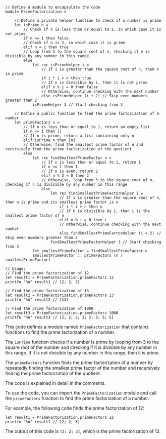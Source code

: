 ```f#
// Define a module to encapsulate the code
module PrimeFactorization =

    // Define a private helper function to check if a number is prime
    let isPrime n =
        // Check if n is less than or equal to 1, in which case it is not prime
        if n <= 1 then false
        // Check if n is 2, in which case it is prime
        elif n = 2 then true
        // Loop from 3 to the square root of n, checking if n is divisible by any number in this range
        else
            let rec isPrimeHelper i =
                // If i is greater than the square root of n, then n is prime
                if i * i > n then true
                // If n is divisible by i, then it is not prime
                elif n % i = 0 then false
                // Otherwise, continue checking with the next number
                else isPrimeHelper (i + 2) // Skip even numbers greater than 2
            isPrimeHelper 3 // Start checking from 3

    // Define a public function to find the prime factorization of a number
    let primeFactors n =
        // If n is less than or equal to 1, return an empty list
        if n <= 1 then []
        // If n is prime, return a list containing only n
        elif isPrime n then [n]
        // Otherwise, find the smallest prime factor of n and recursively find the prime factorization of the quotient
        else
            let rec findSmallestPrimeFactor n =
                // If n is less than or equal to 1, return 1
                if n <= 1 then 1
                // If n is even, return 2
                elif n % 2 = 0 then 2
                // Otherwise, loop from 3 to the square root of n, checking if n is divisible by any number in this range
                else
                    let rec findSmallestPrimeFactorHelper i =
                        // If i is greater than the square root of n, then n is prime and its smallest prime factor is n
                        if i * i > n then n
                        // If n is divisible by i, then i is the smallest prime factor of n
                        elif n % i = 0 then i
                        // Otherwise, continue checking with the next number
                        else findSmallestPrimeFactorHelper (i + 2) // Skip even numbers greater than 2
                    findSmallestPrimeFactorHelper 3 // Start checking from 3
            let smallestPrimeFactor = findSmallestPrimeFactor n
            smallestPrimeFactor :: primeFactors (n / smallestPrimeFactor)

// Usage:
// Find the prime factorization of 12
let result1 = PrimeFactorization.primeFactors 12
printfn "%A" result1 // [2; 2; 3]

// Find the prime factorization of 13
let result2 = PrimeFactorization.primeFactors 13
printfn "%A" result2 // [13]

// Find the prime factorization of 1000
let result3 = PrimeFactorization.primeFactors 1000
printfn "%A" result3 // [2; 2; 2; 2; 2; 5; 5; 5]
```

This code defines a module named `PrimeFactorization` that contains functions to find the prime factorization of a number.

The `isPrime` function checks if a number is prime by looping from 3 to the square root of the number and checking if it is divisible by any number in this range. If it is not divisible by any number in this range, then it is prime.

The `primeFactors` function finds the prime factorization of a number by repeatedly finding the smallest prime factor of the number and recursively finding the prime factorization of the quotient.

The code is explained in detail in the comments.

To use the code, you can import the `PrimeFactorization` module and call the `primeFactors` function to find the prime factorization of a number.

For example, the following code finds the prime factorization of 12:

```f#
let result1 = PrimeFactorization.primeFactors 12
printfn "%A" result1 // [2; 2; 3]
```

The output of this code is `[2; 2; 3]`, which is the prime factorization of 12.